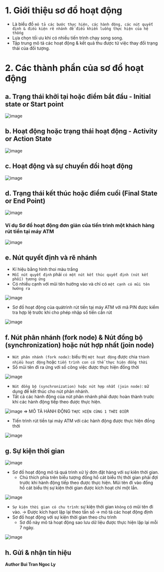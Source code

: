 # 1. Giới thiệu sơ đồ hoạt động
- Là biểu đồ `mô tả các bước thực hiện, các hành động, các nút quyết định & điều kiện rẽ nhánh để điều khiển luồng thực hiện của hệ thống`
- Lựa chọn tối ưu khi có nhiều tiến trình chạy song song.
- Tập trung mô tả các hoạt động & kết quả thu được từ việc thay đổi trạng thái của đối tượng.
# 2. Các thành phần của sơ đồ hoạt động
## a. Trạng thái khởi tại hoặc điểm bắt đầu - Initial state or Start point

![image](https://user-images.githubusercontent.com/88178841/142225572-cdf7e25a-942b-488d-96b4-2f9a5856bc4d.png)
## b. Hoạt động hoặc trạng thái hoạt động - Activity or Action State

![image](https://user-images.githubusercontent.com/88178841/142226775-d4f663cc-0f64-4869-a79a-db69c2e45ed6.png)
## c. Hoạt động và sự chuyển đổi hoạt động

![image](https://user-images.githubusercontent.com/88178841/142227452-c0b9ca32-7856-43ae-a021-bf02fc9cfe23.png)
## d. Trạng thái kết thúc hoặc điểm cuối (Final State or End Point)

![image](https://user-images.githubusercontent.com/88178841/142227746-228561fd-b16b-40a5-87bb-99613496e0dd.png)

### Ví dụ Sơ đồ hoạt động đơn giản của tiến trình một khách hàng rút tiền tại máy ATM

![image](https://user-images.githubusercontent.com/88178841/142228091-6f41827f-5a24-4460-bfb0-aec56b349a31.png)
## e. Nút quyết định và rẽ nhánh
- Kí hiệu bằng hình thoi màu trắng
- `Mỗi nút quyết định` phải `có một nút kết thúc quyết định (nút kết phối) tương ứng`
- Có nhiều cạnh với mũi tên hướng vào và chỉ có `một cạnh có mũi tên hướng ra`

![image](https://user-images.githubusercontent.com/88178841/142228642-1fc334a0-66d3-4868-a455-095872c69666.png)
- Sơ đồ hoạt động của quátrình rút tiền tại máy ATM với mã PIN được kiểm tra hợp lệ trước khi cho phép nhập số tiền cần rút

![image](https://user-images.githubusercontent.com/88178841/142229177-8715389c-c0ba-4205-9fb4-d3f63f42caed.png)
## f. Nút phân nhánh (fork node) & Nút đồng bộ (synchronization) hoặc nút hợp nhất (join node)
- `Nút phân nhánh (fork node)`: biểu thị `một hoạt động` được chia `thành nhiều hoạt động` hoặc `tiến trình con có thể thực hiện đồng thời`
- Số mũi tên đi ra ứng với số công việc được thực hiện đồng thời

![image](https://user-images.githubusercontent.com/88178841/142230578-60dd3bad-3fb4-44cd-83a5-b64e84985da3.png)
- `Nút đồng bộ (synchronization) hoặc nút hợp nhất (join node)`: sử dụng để kết thúc cho nút phân nhánh.
- Tất cả các hành động của nút phân nhánh phải được hoàn thành trước khi các hành động tiếp theo được thực hiện.

![image](https://user-images.githubusercontent.com/88178841/142230778-1af1c6b5-56b7-46f3-84f2-7f4d9855c10b.png)
=> MÔ TẢ HÀNH ĐỘNG `THỰC HIỆN CÙNG 1 THỜI ĐIỂM`
- Tiến trình rút tiền tại máy ATM với các hành động được thực hiện đồng thời

![image](https://user-images.githubusercontent.com/88178841/142231570-7f55d62a-5ff2-48f5-9614-1f3348ffa2ee.png)
## g. Sự kiện thời gian

![image](https://user-images.githubusercontent.com/88178841/142231928-3d150507-8ff6-4baf-b7fb-21475010ac09.png)
- Sơ đồ hoạt động mô tả quá trình xử lý đơn đặt hàng với sự kiên thời gian.
   - Chú thích phía trên biểu tượng đồng hồ cát biểu thị thời gian phải đợi trước khi hành động tiếp theo được thực hiện. Mũi tên đi vào đồng hồ cát biểu thị sự kiện thời gian được kích hoạt chỉ một lần. 

![image](https://user-images.githubusercontent.com/88178841/142232052-ef13ab71-0e80-4f0c-8dd6-78e405c5ae98.png)
- `Sự kiện thời gian có chu trình`: sự kiện thời gian `không` có mũi tên đi vào. -> Được kích hạot lặp lại theo tần số -> mô tả các hoạt động định 
- Sơ đồ hoạt động với sự kiện thời gian theo chu trình
   - Sơ đồ này mô tả hoạt động sao lưu dữ liệu được thực hiện lặp lại mỗi 7 ngày.

![image](https://user-images.githubusercontent.com/88178841/142232990-16c731b3-e20c-47e2-900d-e4325dafe358.png)
## h. Gửi & nhận tín hiệu




**Author Bui Tran Ngoc Ly**
